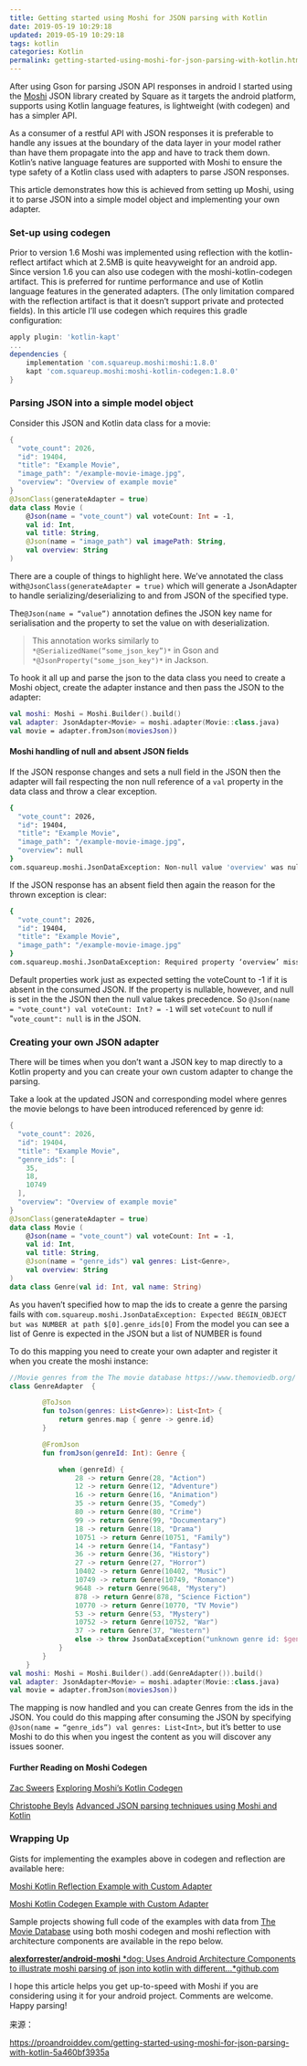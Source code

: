 ```yaml
---
title: Getting started using Moshi for JSON parsing with Kotlin
date: 2019-05-19 10:29:18
updated: 2019-05-19 10:29:18
tags: kotlin
categories: Kotlin
permalink: getting-started-using-moshi-for-json-parsing-with-kotlin.html
---
```


After using Gson for parsing JSON API responses in android I started using the [Moshi](https://github.com/square/moshi) JSON library created by Square as it targets the android platform, supports using Kotlin language features, is lightweight (with codegen) and has a simpler API.

As a consumer of a restful API with JSON responses it is preferable to handle any issues at the boundary of the data layer in your model rather than have them propagate into the app and have to track them down. Kotlin’s native language features are supported with Moshi to ensure the type safety of a Kotlin class used with adapters to parse JSON responses.

This article demonstrates how this is achieved from setting up Moshi, using it to parse JSON into a simple model object and implementing your own adapter.

### Set-up using codegen

Prior to version 1.6 Moshi was implemented using reflection with the kotlin-reflect artifact which at 2.5MB is quite heavyweight for an android app. Since version 1.6 you can also use codegen with the moshi-kotlin-codegen artifact. This is preferred for runtime performance and use of Kotlin language features in the generated adapters. (The only limitation compared with the reflection artifact is that it doesn’t support private and protected fields). In this article I’ll use codegen which requires this gradle configuration:

```groovy
apply plugin: 'kotlin-kapt'
...
dependencies {
    implementation 'com.squareup.moshi:moshi:1.8.0'
    kapt 'com.squareup.moshi:moshi-kotlin-codegen:1.8.0'
}
```

### Parsing JSON into a simple model object

Consider this JSON and Kotlin data class for a movie:

```kotlin
{
  "vote_count": 2026,
  "id": 19404,
  "title": "Example Movie",
  "image_path": "/example-movie-image.jpg",
  "overview": "Overview of example movie"
}
@JsonClass(generateAdapter = true)
data class Movie (
    @Json(name = "vote_count") val voteCount: Int = -1,
    val id: Int,
    val title: String,
    @Json(name = "image_path") val imagePath: String,
    val overview: String
)
```

There are a couple of things to highlight here. We’ve annotated the class with`@JsonClass(generateAdapter = true)` which will generate a JsonAdapter to handle serializing/deserializing to and from JSON of the specified type.

The`@Json(name = “value”)` annotation defines the JSON key name for serialisation and the property to set the value on with deserialization.

> This annotation works similarly to `*@SerializedName(“some_json_key”)*` in Gson and `*@JsonProperty("some_json_key")*` in Jackson.

To hook it all up and parse the json to the data class you need to create a Moshi object, create the adapter instance and then pass the JSON to the adapter:

```Kotlin
val moshi: Moshi = Moshi.Builder().build()
val adapter: JsonAdapter<Movie> = moshi.adapter(Movie::class.java)
val movie = adapter.fromJson(moviesJson))
```

#### Moshi handling of null and absent JSON fields

If the JSON response changes and sets a null field in the JSON then the adapter will fail respecting the non null reference of a `val` property in the data class and throw a clear exception.

```bash
{
  "vote_count": 2026,
  "id": 19404,
  "title": "Example Movie",
  "image_path": "/example-movie-image.jpg",
  "overview": null
}
com.squareup.moshi.JsonDataException: Non-null value 'overview' was null at $[0].overview
```

If the JSON response has an absent field then again the reason for the thrown exception is clear:

```bash
{
  "vote_count": 2026,
  "id": 19404,
  "title": "Example Movie",
  "image_path": "/example-movie-image.jpg"
}
com.squareup.moshi.JsonDataException: Required property ‘overview’ missing at $[1]
```

Default properties work just as expected setting the voteCount to -1 if it is absent in the consumed JSON. If the property is nullable, however, and null is set in the the JSON then the null value takes precedence. So `@Json(name = "vote_count") val voteCount: Int? = -1` will set `voteCount` to null if "`vote_count": null` is in the JSON.

### Creating your own JSON adapter

There will be times when you don’t want a JSON key to map directly to a Kotlin property and you can create your own custom adapter to change the parsing.

Take a look at the updated JSON and corresponding model where genres the movie belongs to have been introduced referenced by genre id:

```kotlin
{
  "vote_count": 2026,
  "id": 19404,
  "title": "Example Movie",
  "genre_ids": [
    35,
    18,
    10749
  ],
  "overview": "Overview of example movie"
}
@JsonClass(generateAdapter = true)
data class Movie (
    @Json(name = "vote_count") val voteCount: Int = -1,
    val id: Int,
    val title: String,
    @Json(name = "genre_ids") val genres: List<Genre>,
    val overview: String
)
data class Genre(val id: Int, val name: String)
```

As you haven’t specified how to map the ids to create a genre the parsing fails with `com.squareup.moshi.JsonDataException: Expected BEGIN_OBJECT but was NUMBER at path $[0].genre_ids[0]` From the model you can see a list of Genre is expected in the JSON but a list of NUMBER is found

To do this mapping you need to create your own adapter and register it when you create the moshi instance:

```kotlin
//Movie genres from the The movie database https://www.themoviedb.org/
class GenreAdapter  {

        @ToJson
        fun toJson(genres: List<Genre>): List<Int> {
            return genres.map { genre -> genre.id}
        }

        @FromJson
        fun fromJson(genreId: Int): Genre {

            when (genreId) {
                28 -> return Genre(28, "Action")
                12 -> return Genre(12, "Adventure")
                16 -> return Genre(16, "Animation")
                35 -> return Genre(35, "Comedy")
                80 -> return Genre(80, "Crime")
                99 -> return Genre(99, "Documentary")
                18 -> return Genre(18, "Drama")
                10751 -> return Genre(10751, "Family")
                14 -> return Genre(14, "Fantasy")
                36 -> return Genre(36, "History")
                27 -> return Genre(27, "Horror")
                10402 -> return Genre(10402, "Music")
                10749 -> return Genre(10749, "Romance")
                9648 -> return Genre(9648, "Mystery")
                878 -> return Genre(878, "Science Fiction")
                10770 -> return Genre(10770, "TV Movie")
                53 -> return Genre(53, "Mystery")
                10752 -> return Genre(10752, "War")
                37 -> return Genre(37, "Western")
                else -> throw JsonDataException("unknown genre id: $genreId")
            }
        }
    }
val moshi: Moshi = Moshi.Builder().add(GenreAdapter()).build()
val adapter: JsonAdapter<Movie> = moshi.adapter(Movie::class.java)
val movie = adapter.fromJson(moviesJson))
```

The mapping is now handled and you can create Genres from the ids in the JSON. You could do this mapping after consuming the JSON by specifying `@Json(name = “genre_ids”) val genres: List<Int>`, but it’s better to use Moshi to do this when you ingest the content as you will discover any issues sooner.

#### Further Reading on Moshi Codegen

[Zac Sweers](https://medium.com/@ZacSweers) [Exploring Moshi’s Kotlin Codegen](https://medium.com/@ZacSweers/exploring-moshis-kotlin-code-gen-dec09d72de5e)

[Christophe Beyls](https://medium.com/@BladeCoder) [Advanced JSON parsing techniques using Moshi and Kotlin](https://medium.com/@BladeCoder/advanced-json-parsing-techniques-using-moshi-and-kotlin-daf56a7b963d)

### Wrapping Up

Gists for implementing the examples above in codegen and reflection are available here:

[Moshi Kotlin Reflection Example with Custom Adapter](https://gist.github.com/alexforrester/e1b1c50bbddb5036fdb02d52d445cc84)

[Moshi Kotlin Codegen Example with Custom Adapter](https://gist.github.com/alexforrester/5c96ace4227916fb456ff49a16ef025d)

Sample projects showing full code of the examples with data from [The Movie Database](https://www.themoviedb.org/) using both moshi codegen and moshi reflection with architecture components are available in the repo below.

[**alexforrester/android-moshi**
*dog: Uses Android Architecture Components to illustrate moshi parsing of json into kotlin with different…*github.com](https://github.com/alexforrester/android-moshi)

I hope this article helps you get up-to-speed with Moshi if you are considering using it for your android project. Comments are welcome. Happy parsing!



来源：

<https://proandroiddev.com/getting-started-using-moshi-for-json-parsing-with-kotlin-5a460bf3935a>